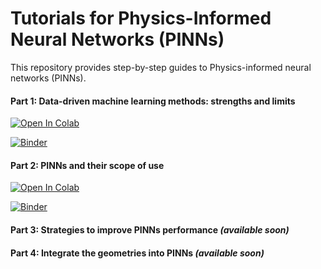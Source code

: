 # Tutorials for Physics-Informed Neural Networks (PINNs)

This repository provides step-by-step guides to Physics-informed neural networks (PINNs).

#### Part 1: Data-driven machine learning methods: strengths and limits

[![Open In Colab](https://colab.research.google.com/assets/colab-badge.svg)](https://colab.research.google.com/drive/1na1yVhBF9MYPntbr6bfGd6qwWKl-uJGS?usp=sharing)

[![Binder](https://mybinder.org/badge_logo.svg)](https://mybinder.org/v2/gh/nguyenkhoa0209/pinns_tutorial/main?labpath=part1_data_driven_ml.ipynb)

#### Part 2: PINNs and their scope of use

[![Open In Colab](https://colab.research.google.com/assets/colab-badge.svg)](https://colab.research.google.com/drive/1EEDH099GalrgqNbEaDgPm-OCHULBQ3HT?usp=sharing)

[![Binder](https://mybinder.org/badge_logo.svg)](https://mybinder.org/v2/gh/nguyenkhoa0209/pinns_tutorial/main?labpath=part2_pinns_scope_of_use.ipynb)

#### Part 3: Strategies to improve PINNs performance _(available soon)_

#### Part 4: Integrate the geometries into PINNs _(available soon)_